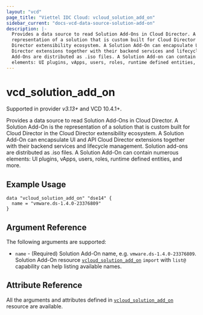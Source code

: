 ```yaml
---
layout: "vcd"
page_title: "Viettel IDC Cloud: vcloud_solution_add_on"
sidebar_current: "docs-vcd-data-source-solution-add-on"
description: |-
  Provides a data source to read Solution Add-Ons in Cloud Director. A Solution Add-On is the
  representation of a solution that is custom built for Cloud Director in the Cloud
  Director extensibility ecosystem. A Solution Add-On can encapsulate UI and API Cloud
  Director extensions together with their backend services and lifecycle management. Solution
  Add-Ons are distributed as .iso files. A Solution Add-on can contain numerous
  elements: UI plugins, vApps, users, roles, runtime defined entities, and more.
---
```


# vcd\_solution\_add\_on

Supported in provider *v3.13+* and VCD 10.4.1+.

Provides a data source to read Solution Add-Ons in Cloud Director. A Solution Add-On is the
representation of a solution that is custom built for Cloud Director in the Cloud
Director extensibility ecosystem. A Solution Add-On can encapsulate UI and API Cloud Director
extensions together with their backend services and lifecycle management. Solution аdd-оns are
distributed as .iso files. A Solution Add-On can contain numerous elements: UI plugins, vApps,
users, roles, runtime defined entities, and more.

## Example Usage

```hcl
data "vcloud_solution_add_on" "dse14" {
  name = "vmware.ds-1.4.0-23376809"
}
```

## Argument Reference

The following arguments are supported:

* `name` - (Required) Solution Add-On name, e.g. `vmware.ds-1.4.0-23376809`. Solution Add-On
  resource [`vcloud_solution_add_on`](/providers/vmware/vcd/latest/docs/resources/solution_add_on)
  `import` with `list@` capability can help listing available names.


## Attribute Reference

All the arguments and attributes defined in
[`vcloud_solution_add_on`](/providers/vmware/vcd/latest/docs/resources/solution_add_on) resource are
available.